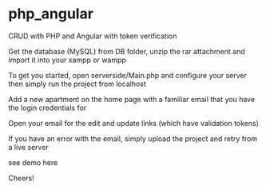 # php_angular
CRUD with PHP and Angular with token verification

Get the database (MySQL) from DB folder, unzip the rar attachment and import it into your xampp or wampp

To get you started, open serverside/Main.php and configure your server then simply run the project from localhost  

Add a new apartment on the home page with a familiar email that you have the login credentials for

Open your email for the edit and update links (which have validation tokens)

If you have an error with the email, simply upload the project and retry from a live server

see demo here

Cheers!
